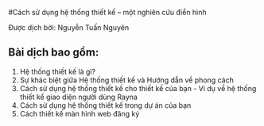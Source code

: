 #Cách sử dụng hệ thống thiết kế – một nghiên cứu điển hình

Được dịch bởi: Nguyễn Tuấn Nguyên

## Bài dịch bao gồm:
1. Hệ thống thiết kế là gì?
1. Sự khác biệt giữa Hệ thống thiết kế và Hướng dẫn về phong cách
1. Cách sử dụng hệ thống thiết kế cho thiết kế của bạn - Ví dụ về hệ thống thiết kế giao diện người dùng Rayna
1. Cách sử dụng hệ thống thiết kế trong dự án của bạn
1. Cách thiết kế màn hình web đăng ký